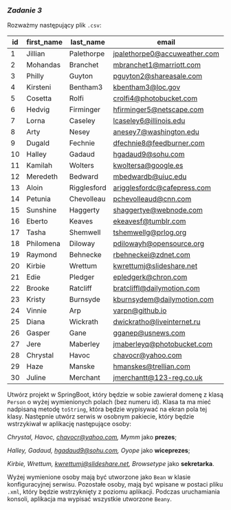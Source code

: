 ### _Zadanie 3_

Rozważmy następujący plik `.csv`:

| id  | first_name | last_name   | email                        | company_name  |
| --- | ---------- | ----------- | ---------------------------- | ------------- |
| 1   | Jillian    | Palethorpe  | jpalethorpe0@accuweather.com | Layo          |
| 2   | Mohandas   | Branchet    | mbranchet1@marriott.com      | Gigabox       |
| 3   | Philly     | Guyton      | pguyton2@shareasale.com      | Quatz         |
| 4   | Kirsteni   | Bentham3    | kbentham3@loc.gov            | Quaxo         |
| 5   | Cosetta    | Rolfi       | crolfi4@photobucket.com      | Riffwire      |
| 6   | Hedvig     | Firminger   | hfirminger5@netscape.com     | Quire         |
| 7   | Lorna      | Caseley     | lcaseley6@illinois.edu       | Skinix        |
| 8   | Arty       | Nesey       | anesey7@washington.edu       | Dabvine       |
| 9   | Dugald     | Fechnie     | dfechnie8@feedburner.com     | Twitterbridge |
| 10  | Halley     | Gadaud      | hgadaud9@sohu.com            | Oyope         |
| 11  | Kamilah    | Wolters     | kwoltersa@google.es          | Shuffledrive  |
| 12  | Meredeth   | Bedward     | mbedwardb@uiuc.edu           | Meeveo        |
| 13  | Aloin      | Rigglesford | arigglesfordc@cafepress.com  | Skyble        |
| 14  | Petunia    | Chevolleau  | pchevolleaud@cnn.com         | Zoombeat      |
| 15  | Sunshine   | Haggerty    | shaggertye@webnode.com       | Digitube      |
| 16  | Eberto     | Keaves      | ekeavesf@tumblr.com          | Voonte        |
| 17  | Tasha      | Shemwell    | tshemwellg@prlog.org         | Brainbox      |
| 18  | Philomena  | Diloway     | pdilowayh@opensource.org     | Zoozzy        |
| 19  | Raymond    | Behnecke    | rbehneckei@zdnet.com         | Realmix       |
| 20  | Kirbie     | Wrettum     | kwrettumj@slideshare.net     | Browsetype    |
| 21  | Edie       | Pledger     | epledgerk@chron.com          | Voonder       |
| 22  | Brooke     | Ratcliff    | bratcliffl@dailymotion.com   | Livetube      |
| 23  | Kristy     | Burnsyde    | kburnsydem@dailymotion.com   | Oyoloo        |
| 24  | Vinnie     | Arp         | varpn@github.io              | Talane        |
| 25  | Diana      | Wickrath    | dwickratho@liveinternet.ru   | Ooba          |
| 26  | Gasper     | Gane        | gganep@usnews.com            | Jabbersphere  |
| 27  | Jere       | Maberley    | jmaberleyq@photobucket.com   | Digitube      |
| 28  | Chrystal   | Havoc       | chavocr@yahoo.com            | Mymm          |
| 29  | Haze       | Manske      | hmanskes@trellian.com        | Katz          |
| 30  | Juline     | Merchant    | jmerchantt@123-reg.co.uk     | Browsetype    |

Utwórz projekt w SpringBoot, który będzie w sobie zawierał domenę z klasą `Person` o wyżej wymienionych polach (bez numeru id). Klasa ta ma mieć nadpisaną metodę `toString`, która będzie wypisywać na ekran pola tej klasy.
Następnie utwórz serwis w osobnym pakiecie, który będzie wstrzykiwał w aplikację następujące osoby:

_Chrystal, Havoc, chavocr@yahoo.com, Mymm_ jako **prezes**;

_Halley, Gadaud, hgadaud9@sohu.com, Oyope_ jako **wiceprezes**;

_Kirbie, Wrettum, kwrettumj@slideshare.net, Browsetype_ jako **sekretarka**.

Wyżej wymienione osoby mają być utworzone jako `Bean` w klasie konfiguracyjnej serwisu.
Pozostałe osoby, mają być wpisane w postaci pliku `.xml`, który będzie wstrzyknięty z poziomu aplikacji.
Podczas uruchamiania konsoli, aplikacja ma wypisać wszystkie utworzone `Beany`.
